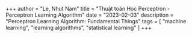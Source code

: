 +++
author = "Le, Nhut Nam"
title = "Thuật toán Học Perceptron - Perceptron Learning Algorithm"
date = "2023-02-03"
description = "Perceptron Learning Algorithm: Fundamental Things"
tags = [
    "machine learning", "learning algorithms", "statistical learning"
]
+++

